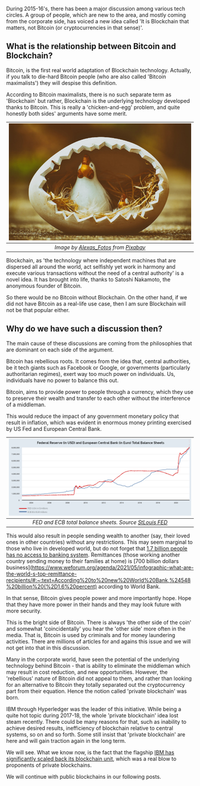 During 2015-16's, there has been a major discussion among various tech circles. A group of people, which are new to the area, and mostly coming from the corporate side, has voiced a new idea called 'It is Blockchain that matters, not Bitcoin (or cryptocurrencies in that sense)'. 

## What is the relationship between Bitcoin and Blockchain?

Bitcoin, is the first real world adaptation of Blockchain technology. Actually, if you talk to die-hard Bitcoin people (who are also called 'Bitcoin maximalists') they will despise this definition. 

According to Bitcoin maximalists, there is no such separate term as 'Blockchain' but rather, Blockchain is the underlying technology developed thanks to Bitcoin. This is really a 'chicken-and-egg' problem, and quite honestly both sides' arguments have some merit. 

| ![chicken_and_egg](/assets/easter-4128118_800.jpg)|
|:--:| 
| *Image by [Alexas_Fotos](https://pixabay.com/users/alexas_fotos-686414/) from [Pixabay](https://pixabay.com/)*|

Blockchain, as 'the technology where independent machines that are dispersed all around the world, act selfishly yet work in harmony and execute various transactions without the need of a central authority' is a novel idea. It has brought into life, thanks to Satoshi Nakamoto, the anonymous founder of Bitcoin. 

So there would be no Bitcoin without Blockchain. On the other hand, if we did not have Bitcoin as a real-life use case, then I am sure Blockchain will not be that popular either. 

## Why do we have such a discussion then?

The main cause of these discussions are coming from the philosophies that are dominant on each side of the argument. 

Bitcoin has rebellious roots. It comes from the idea that, central authorities, be it tech giants such as Facebook or Google, or governments (particularly authoritarian regimes), exert way too much power on individuals. Us, individuals have no power to balance this out. 

Bitcoin, aims to provide power to people through a currency, which they use to preserve their wealth and transfer to each other without the interference of a middleman. 

This would reduce the impact of any government monetary policy that result in inflation, which was evident in enormous money printing exercised by US Fed and European Central Bank. 

| ![CEB_FED_total_assets](/assets/CEB_FED_total_assets.png)|
|:--:| 
| *FED and ECB total balance sheets. Source [StLouis FED](https://fred.stlouisfed.org/series/WALCL)*|

This would also result in people sending wealth to another (say, their loved ones in other countries) without any restrictions. This may seem marginal to those who live in developed world, but do not forget that [1.7 billion people has no access to banking system](https://www.worldbank.org/en/news/immersive-story/2018/05/18/gains-in-financial-inclusion-gains-for-a-sustainable-world?cid=ECR_TT_worldbank_EN_EXT). Remittances (those working another country sending money to their families at home) is [700 billion dollars business](https://www.weforum.org/agenda/2021/05/infographic-what-are-the-world-s-top-remittance-recipients/#:~:text=According%20to%20new%20World%20Bank,%24548%20billion%20(%2D1.6%20percent) according to World Bank. 

In that sense, Bitcoin gives people power and more importantly hope. Hope that they have more power in their hands and they may look future with more security. 

This is the bright side of Bitcoin. There is always 'the other side of the coin' and somewhat 'coincidentally' you hear the 'other side' more often in the media. That is, Bitcoin is used by criminals and for money laundering activities.  There are millions of articles for and agains this issue and we will not get into that in this discussion. 

Many in the corporate world, have seen the potential of the underlying technology behind Bitcoin - that is ability to eliminate the middleman which may result in cost reduction, and new opportunities. However, the 'rebellious' nature of Bitcoin did not appeal to them, and rather than looking for an alternative to Bitcoin they totally separated out the cryptocurrency part from their equation.  Hence the notion called 'private blockchain' was born. 

IBM through Hyperledger was the leader of this initiative. While being a quite hot topic during 2017-18, the whole 'private blockchain' idea lost steam recently. There could be many reasons for that, such as inability to achieve desired results, inefficiency of blockchain relative to central systems, so on and so forth.  Some still insist that 'private blockchain' are here and will gain traction again in the long term. 

We will see. What we know now, is the fact that the flagship [IBM has significantly scaled back its blockchain unit](https://www.coindesk.com/ibm-blockchain-revenue-misses-job-cuts-sources), which was a real blow to proponents of private blockchains.  

We will continue with public blockchains in our following posts. 
